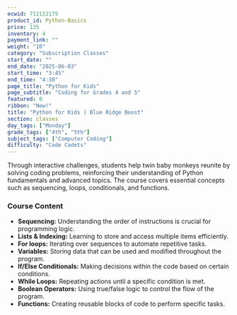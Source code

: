 ```yaml
---
ecwid: 712122175
product_id: Python-Basics
price: 135
inventory: 4
payment_link: ""
weight: "10"
category: "Subscription Classes"
start_date: ""
end_date: "2025-06-03"
start_time: "3:45"
end_time: "4:30"
page_title: "Python for Kids"
page_subtitle: "Coding for Grades 4 and 5"
featured: 0
ribbon: "New!"
title: "Python for Kids | Blue Ridge Boost"
section: classes
day_tags: ["Monday"]
grade_tags: ["4th", "5th"]
subject_tags: ["Computer Coding"]
difficulty: "Code Cadets"
---
```

<p>Through interactive challenges, students help twin baby monkeys reunite by solving coding problems, reinforcing their understanding of Python fundamentals and advanced topics. The course covers essential concepts such as sequencing, loops, conditionals, and functions. </p><h3>Course Content</h3><ul>
    <li><strong>Sequencing:</strong> Understanding the order of instructions is crucial for programming logic.</li>
    <li><strong>Lists & Indexing:</strong> Learning to store and access multiple items efficiently.</li>
    <li><strong>For loops:</strong> Iterating over sequences to automate repetitive tasks.</li>
    <li><strong>Variables:</strong> Storing data that can be used and modified throughout the program.</li>
    <li><strong>If/Else Conditionals:</strong> Making decisions within the code based on certain conditions.</li>
    <li><strong>While Loops:</strong> Repeating actions until a specific condition is met.</li>
    <li><strong>Boolean Operators:</strong> Using true/false logic to control the flow of the program.</li>
    <li><strong>Functions:</strong> Creating reusable blocks of code to perform specific tasks.</li></ul>
